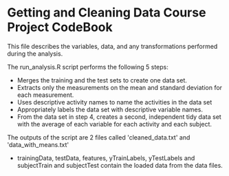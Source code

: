 Getting and Cleaning Data Course Project CodeBook
=================================================
This file describes the variables, data, and any transformations performed during the analysis.  

The run_analysis.R script performs the following 5 steps:

* Merges the training and the test sets to create one data set.
* Extracts only the measurements on the mean and standard deviation for each measurement. 
* Uses descriptive activity names to name the activities in the data set
* Appropriately labels the data set with descriptive variable names. 
* From the data set in step 4, creates a second, independent tidy data set with the average of each variable for each activity and each subject.

The outputs of the script are 2 files called 'cleaned_data.txt' and 'data_with_means.txt'

* trainingData, testData, features, yTrainLabels, yTestLabels and subjectTrain and subjectTest contain the loaded data from the data files.
